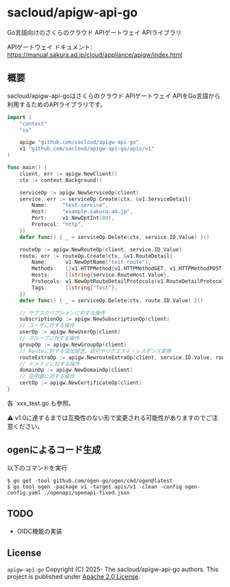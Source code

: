 # sacloud/apigw-api-go

Go言語向けのさくらのクラウド APIゲートウェイ APIライブラリ

APIゲートウェイ ドキュメント: https://manual.sakura.ad.jp/cloud/appliance/apigw/index.html

## 概要

sacloud/apigw-api-goはさくらのクラウド APIゲートウェイ APIをGo言語から利用するためのAPIライブラリです。

```go
import (
	"context"
	"os"

	apigw "github.com/sacloud/apigw-api-go"
	v1 "github.com/sacloud/apigw-api-go/apis/v1"
)

func main() {
	client, err := apigw.NewClient()
	ctx := context.Background()

	serviceOp := apigw.NewServiceOp(client)
	service, err := serviceOp.Create(ctx, &v1.ServiceDetail{
		Name:     "test-service",
		Host:     "example.sakura.ad.jp",
		Port:     v1.NewOptInt(80),
		Protocol: "http",
	})
	defer func() { _ = serviceOp.Delete(ctx, service.ID.Value) }()

	routeOp := apigw.NewRouteOp(client, service.ID.Value)
	route, err := routeOp.Create(ctx, &v1.RouteDetail{
		Name:      v1.NewOptName("test-route"),
		Methods:   []v1.HTTPMethod{v1.HTTPMethodGET, v1.HTTPMethodPOST},
		Hosts:     []string{service.RouteHost.Value},
		Protocols: v1.NewOptRouteDetailProtocols(v1.RouteDetailProtocolsHTTPHTTPS),
		Tags:      []string{"Test"},
	})
    defer func() { _ = serviceOp.Delete(ctx, route.ID.Value) }()

	// サブスクリプションに対する操作
	subscriptionOp := apigw.NewSubscriptionOp(client)
	// ユーザに対する操作
	userOp := apigw.NewUserOp(client)
	// グループに対する操作
	groupOp := apigw.NewGroupOp(client)
	// Routeに対する追加設定。認可やリクエスト・レスポンス変換
	routeExtraOp := apigw.NewrouteExtraOp(client, service.ID.Value, route.ID.Value)
	// ドメインに対する操作
	domainOp := apigw.NewDomainOp(client)
	// 証明書に対する操作
	certOp := apigw.NewCertificateOp(client)
}
```

各 `xxx_test.go も参照。

:warning:  v1.0に達するまでは互換性のない形で変更される可能性がありますのでご注意ください。

## ogenによるコード生成

以下のコマンドを実行

```
$ go get -tool github.com/ogen-go/ogen/cmd/ogen@latest
$ go tool ogen -package v1 -target apis/v1 -clean -config ogen-config.yaml ./openapi/openapi-fixed.json
```

## TODO

- OIDC機能の実装

## License

`apigw-api-go` Copyright (C) 2025- The sacloud/apigw-api-go authors.
This project is published under [Apache 2.0 License](LICENSE).